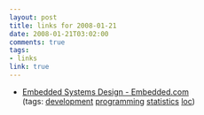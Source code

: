 ```yaml
--- 
layout: post
title: links for 2008-01-21
date: 2008-01-21T03:02:00
comments: true
tags:
- links
link: true
---
```

<ul class="delicious">
	<li>
		<div class="delicious-link"><a href="http://www.embedded.com/columns/technicalinsights/205604461?printable=true">Embedded Systems Design - Embedded.com</a></div>
		<div class="delicious-tags">(tags: <a href="http://del.icio.us/zanshin/development">development</a> <a href="http://del.icio.us/zanshin/programming">programming</a> <a href="http://del.icio.us/zanshin/statistics">statistics</a> <a href="http://del.icio.us/zanshin/loc">loc</a>)</div>
	</li>
</ul>

